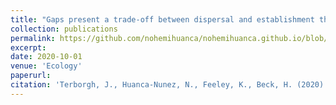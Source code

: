 ```yaml
---
title: "Gaps present a trade‐off between dispersal and establishment that nourishes species diversity"
collection: publications
permalink: https://github.com/nohemihuanca/nohemihuanca.github.io/blob/master/files/Gap_present_a_trade_off.pdf
excerpt: 
date: 2020-10-01
venue: 'Ecology'
paperurl: 
citation: 'Terborgh, J., Huanca-Nunez, N., Feeley, K., Beck, H. (2020). &quot;Gaps present a trade‐off between dispersal and establishment that nourishes species diversity:.&quot; <i>Ecology</i>. 101(5)e02996.'
---
```



